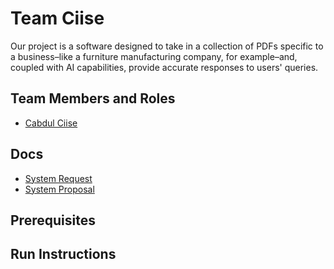 # Team Ciise

Our project is a software designed to take in a collection of PDFs specific to a business–like a furniture manufacturing company, for example–and, coupled with AI capabilities, provide accurate responses to users' queries. 

## Team Members and Roles

* [Cabdul Ciise](https://cabdulciise.github.io/CIS641-HW2-Ciise/)

## Docs
* [System Request](docs/SystemRequest.md)
* [System Proposal](docs/SystemProposal.md)

## Prerequisites

## Run Instructions
